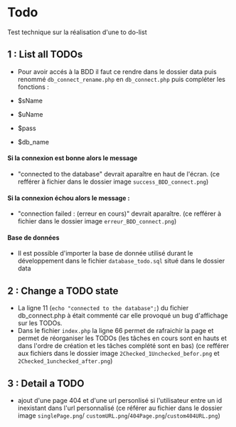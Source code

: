 # Todo

Test technique sur la réalisation d'une to do-list

## 1 : List all TODOs

- Pour avoir accés à la BDD il faut ce rendre dans le dossier data puis renommé `db_connect_rename.php` en `db_connect.php` puis compléter les fonctions :

- $sName
- $uName
- $pass
- $db_name

#### Si la connexion est bonne alors le message

- "connected to the database" devrait aparaître en haut de l'écran. (ce refférer à fichier dans le dossier image `success_BDD_connect.png`)

#### Si la connexion échou alors le message :

- "connection failed : (erreur en cours)" devrait aparaître. (ce refférer à fichier dans le dossier image `erreur_BDD_connect.png`)

#### Base de données

- Il est possible d'importer la base de donnée utilisé durant le développement dans le fichier `database_todo.sql` situé dans le dossier data

## 2 : Change a TODO state

- La ligne 11 (`echo "connected to the database";`) du fichier db_connect.php à était commenté car elle provoqué un bug d'affichage sur les TODOs.
- Dans le fichier `index.php` la ligne 66 permet de rafraichir la page et permet de réorganiser les TODOs (les tâches en cours sont en hauts et dans l'ordre de création et les tâches complété sont en bas) (ce refférer aux fichiers dans le dossier image `2Checked_1Unchecked_befor.png` et `2Checked_1unchecked_after.png`)

## 3 : Detail a TODO

- ajout d'une page 404 et d'une url personlisé si l'utilisateur entre un id inexistant dans l'url personnalisé (ce référer au fichier dans le dossier image `singlePage.png`/ `customURL.png`/`404Page.png`/`custom404URL.png`)